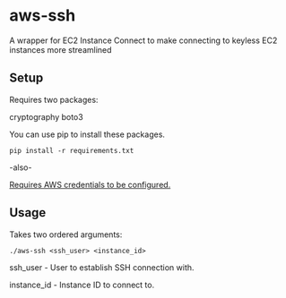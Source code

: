 # aws-ssh

A wrapper for EC2 Instance Connect to make connecting to keyless EC2 instances more streamlined

## Setup

Requires two packages:

cryptography
boto3

You can use pip to install these packages.

`pip install -r requirements.txt`

-also-

[Requires AWS credentials to be configured.](https://boto3.amazonaws.com/v1/documentation/api/latest/guide/quickstart.html#configuration)

## Usage

Takes two ordered arguments:

`./aws-ssh <ssh_user> <instance_id>`

ssh_user - User to establish SSH connection with.

instance_id - Instance ID to connect to.
